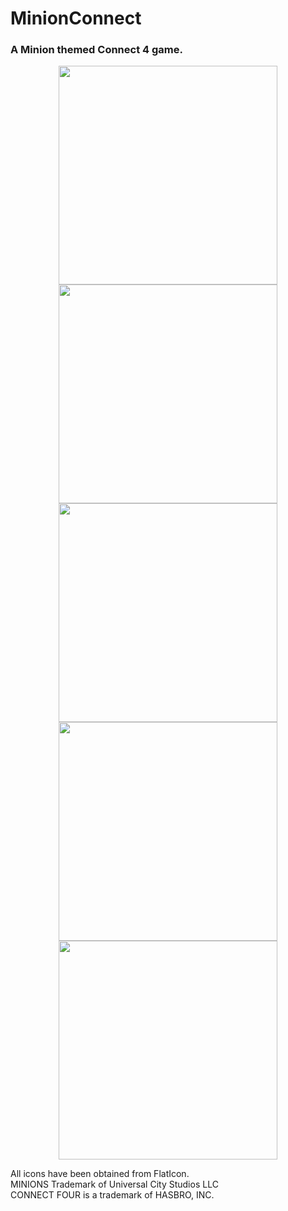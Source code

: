 # MinionConnect
### A Minion themed Connect 4 game.
<p align="center">
  <img src="Screenshots\Screenshot_1661508972.png" width="350" >
  <img src="Screenshots\Screenshot_1661508975.png" width="350" >
  <img src="Screenshots\Screenshot_1661508978.png" width="350" >
  <img src="Screenshots\Screenshot_1661508984.png" width="350" >
  <img src="Screenshots\Screenshot_1661508991.png" width="350" >
</p>

All icons have been obtained from FlatIcon. <br/>
MINIONS Trademark of Universal City Studios LLC <br/>
CONNECT FOUR is a trademark of HASBRO, INC.
